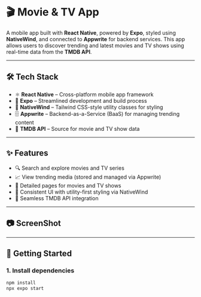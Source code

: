 # 🎬 Movie & TV App

A mobile app built with **React Native**, powered by **Expo**, styled using **NativeWind**, and connected to **Appwrite** for backend services. This app allows users to discover trending and latest movies and TV shows using real-time data from the **TMDB API**.

---

## 🛠 Tech Stack

- ⚛️ **React Native** – Cross-platform mobile app framework  
- 🚀 **Expo** – Streamlined development and build process  
- 🎨 **NativeWind** – Tailwind CSS-style utility classes for styling  
- 🗄️ **Appwrite** – Backend-as-a-Service (BaaS) for managing trending content  
- 🎥 **TMDB API** – Source for movie and TV show data  

---

## ✨ Features

- 🔍 Search and explore movies and TV series  
- 📈 View trending media (stored and managed via Appwrite)  
- 📄 Detailed pages for movies and TV shows  
- 💅 Consistent UI with utility-first styling via NativeWind  
- 🔌 Seamless TMDB API integration  

---

## 📷 ScreenShot


---

## 🚀 Getting Started

### 1. Install dependencies


```bash
npm install
npx expo start
